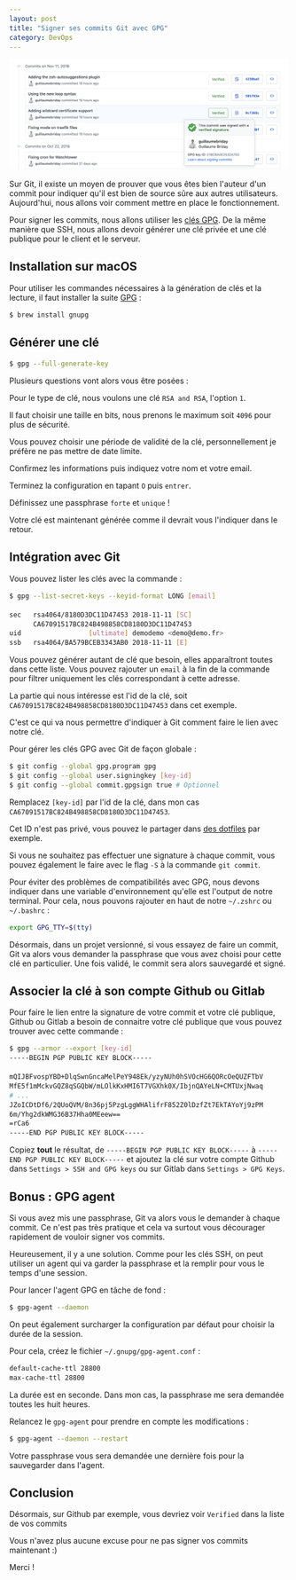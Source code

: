 ```yaml
---
layout: post
title: "Signer ses commits Git avec GPG"
category: DevOps
---
```

![Liste de commits signés](commits-signed.png)

Sur Git, il existe un moyen de prouver que vous êtes bien l'auteur d'un commit pour indiquer qu'il est bien de source sûre aux autres utilisateurs. Aujourd'hui, nous allons voir comment mettre en place le fonctionnement.

Pour signer les commits, nous allons utiliser les [clés GPG](https://en.wikipedia.org/wiki/GNU_Privacy_Guard). De la même manière que SSH, nous allons devoir générer une clé privée et une clé publique pour le client et le serveur.

## Installation sur macOS

Pour utiliser les commandes nécessaires à la génération de clés et la lecture, il faut installer la suite [GPG](https://www.gnupg.org) :

```bash
$ brew install gnupg
```

## Générer une clé

```bash
$ gpg --full-generate-key
```

Plusieurs questions vont alors vous être posées :

Pour le type de clé, nous voulons une clé `RSA and RSA`, l'option `1`.

Il faut choisir une taille en bits, nous prenons le maximum soit `4096` pour plus de sécurité.

Vous pouvez choisir une période de validité de la clé, personnellement je préfère ne pas mettre de date limite.

Confirmez les informations puis indiquez votre nom et votre email.

Terminez la configuration en tapant `O` puis `entrer`.

Définissez une passphrase `forte` et `unique` !

Votre clé est maintenant générée comme il devrait vous l'indiquer dans le retour.

## Intégration avec Git

Vous pouvez lister les clés avec la commande :

```bash
$ gpg --list-secret-keys --keyid-format LONG [email]

sec   rsa4064/8180D3DC11D47453 2018-11-11 [SC]
      CA67091517BC824B498858CD8180D3DC11D47453
uid                 [ultimate] demodemo <demo@demo.fr>
ssb   rsa4064/BA579BCEB3343AB0 2018-11-11 [E]

```

Vous pouvez générer autant de clé que besoin, elles apparaîtront toutes dans cette liste. Vous pouvez rajouter un `email` à la fin de la commande pour filtrer uniquement les clés correspondant à cette adresse.

La partie qui nous intéresse est l'id de la clé, soit `CA67091517BC824B498858CD8180D3DC11D47453` dans cet exemple.

C'est ce qui va nous permettre d'indiquer à Git comment faire le lien avec notre clé.

Pour gérer les clés GPG avec Git de façon globale :

```bash
$ git config --global gpg.program gpg
$ git config --global user.signingkey [key-id]
$ git config --global commit.gpgsign true # Optionnel
```

Remplacez `[key-id]` par l'id de la clé, dans mon cas `CA67091517BC824B498858CD8180D3DC11D47453`.

Cet ID n'est pas privé, vous pouvez le partager dans [des dotfiles](/bien-configurer-son-environnement-de-developpement) par exemple.

Si vous ne souhaitez pas effectuer une signature à chaque commit, vous pouvez également le faire avec le flag `-S` à la commande `git commit`.

Pour éviter des problèmes de compatibilités avec GPG, nous devons indiquer dans une variable d'environnement qu'elle est l'output de notre terminal. Pour cela, nous pouvons rajouter en haut de notre `~/.zshrc` ou `~/.bashrc` :

```bash
export GPG_TTY=$(tty)
```

Désormais, dans un projet versionné, si vous essayez de faire un commit, Git va alors vous demander la passphrase que vous avez choisi pour cette clé en particulier. Une fois validé, le commit sera alors sauvegardé et signé.

## Associer la clé à son compte Github ou Gitlab

Pour faire le lien entre la signature de votre commit et votre clé publique, Github ou Gitlab a besoin de connaitre votre clé publique que vous pouvez trouver avec cette commande :

```bash
$ gpg --armor --export [key-id]
-----BEGIN PGP PUBLIC KEY BLOCK-----

mQIJBFvospYBD+DlqSwnGncaMelPeY948Ek/yzyNUh0hSVOcHG6QORcOeQUZFTbV
MfE5f1mMckvGQZ8qSGQbW/mLOlkKxHMI6T7VGXhk0X/IbjnQAYeLN+CMTUxjNwaq
# ...
JZoICDtDf6/2QUoQVM/8n36pj5PzgLggWHAlifrF852Z0lDzfZt7EkTAYoYj9zPM
6m/Yhg2dkWMG36B37Hha0MEeew==
=rCa6
-----END PGP PUBLIC KEY BLOCK-----
```

Copiez **tout** le résultat, de `-----BEGIN PGP PUBLIC KEY BLOCK-----` à `-----END PGP PUBLIC KEY BLOCK-----` et ajoutez la clé sur votre compte Github dans `Settings > SSH and GPG keys` ou sur Gitlab dans `Settings > GPG Keys`.

## Bonus : GPG agent

Si vous avez mis une passphrase, Git va alors vous le demander à chaque commit. Ce n'est pas très pratique et cela va surtout vous décourager rapidement de vouloir signer vos commits.

Heureusement, il y a une solution. Comme pour les clés SSH, on peut utiliser un agent qui va garder la passphrase et la remplir pour vous le temps d'une session.

Pour lancer l'agent GPG en tâche de fond :

```bash
$ gpg-agent --daemon
```

On peut également surcharger la configuration par défaut pour choisir la durée de la session.

Pour cela, créez le fichier `~/.gnupg/gpg-agent.conf` :

```bash
default-cache-ttl 28800
max-cache-ttl 28800
```

La durée est en seconde. Dans mon cas, la passphrase me sera demandée toutes les huit heures.

Relancez le `gpg-agent` pour prendre en compte les modifications :

```bash
$ gpg-agent --daemon --restart
```

Votre passphrase vous sera demandée une dernière fois pour la sauvegarder dans l'agent.

## Conclusion

Désormais, sur Github par exemple, vous devriez voir `Verified` dans la liste de vos commits

Vous n'avez plus aucune excuse pour ne pas signer vos commits maintenant :)

Merci !
